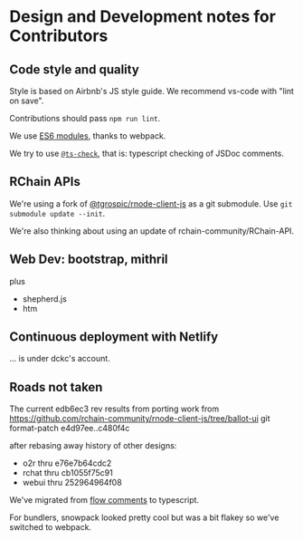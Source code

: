 # Design and Development notes for Contributors

## Code style and quality

Style is based on Airbnb's JS style guide. We recommend vs-code with "lint on save".

Contributions should pass `npm run lint`.

We use [ES6 modules][esm], thanks to webpack.

We try to use [`@ts-check`][tsc], that is: typescript checking of JSDoc comments.

[tsc]: https://www.typescriptlang.org/docs/handbook/type-checking-javascript-files.html#supported-jsdoc
[esm]: https://developer.mozilla.org/en-US/docs/Web/JavaScript/Guide/Modules

## RChain APIs

We're using a fork of [@tgrospic/rnode-client-js][rcj] as a git submodule.
Use `git submodule update --init`.

We're also thinking about using an update of rchain-community/RChain-API.

[rcj]: https://github.com/tgrospic/rnode-client-js

## Web Dev: bootstrap, mithril

plus

- shepherd.js
- htm

## Continuous deployment with Netlify

... is under dckc's account.

## Roads not taken

The current edb6ec3 rev results from porting work from
https://github.com/rchain-community/rnode-client-js/tree/ballot-ui
git format-patch e4d97ee..c480f4c

after rebasing away history of other designs:

- o2r thru e76e7b64cdc2
- rchat thru cb1055f75c91
- webui thru 252964964f08

We've migrated from [flow comments][fc] to typescript.

[fc]: https://flow.org/en/docs/types/comments/

For bundlers, snowpack looked pretty cool but was a bit flakey so we've switched to webpack.
